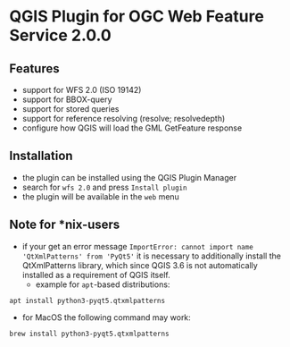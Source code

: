 QGIS Plugin for OGC Web Feature Service 2.0.0
=============================================

## Features

* support for WFS 2.0 (ISO 19142)
* support for BBOX-query
* support for stored queries
* support for reference resolving (resolve; resolvedepth)
* configure how QGIS will load the GML GetFeature response

## Installation

* the plugin can be installed using the QGIS Plugin Manager
* search for `wfs 2.0` and press `Install plugin`
* the plugin will be available in the `web` menu

## Note for *nix-users

* if your get an error message
  `ImportError: cannot import name 'QtXmlPatterns' from 'PyQt5'`
  it is necessary to additionally install the QtXmlPatterns library,
  which since QGIS 3.6 is not automatically installed as a requirement
  of QGIS itself.
  * example for `apt`-based distributions:
```
apt install python3-pyqt5.qtxmlpatterns
```
  * for MacOS the following command may work:
```
brew install python3-pyqt5.qtxmlpatterns
```
